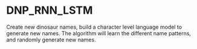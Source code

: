 # DNP_RNN_LSTM
Create new dinosaur names, build a character level language model to generate new names. The algorithm will learn the different name patterns, and randomly generate new names.
